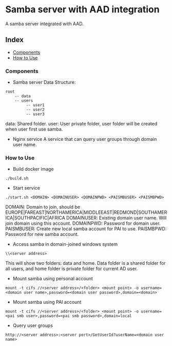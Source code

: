 # Samba server with AAD integration

A samba server integrated with AAD. 

## Index
- [Components](#Components)
- [How to Use](#How_to_Use)

### Components <a name="Components"></a>
- Samba server
Data Structure:
```
root 
    -- data
    -- users 
	     -- user1
         -- user2
         -- user3                 
```
data: Shared folder.
user: User private folder, user folder will be created when user first use samba.

- Nginx service
A service that can query user groups through domain user name.


### How to Use <a name="How_to_Use"></a>
- Build docker image
```
./build.sh
```

- Start service 
```
./start.sh <DOMAIN> <DOMAINUSER> <DOMAINPWD> <PAISMBUSER> <PAISMBPWD>
```
DOMAIN: Domain to join, should be EUROPE|FAREAST|NORTHAMERICA|MIDDLEEAST|REDMOND|SOUTHAMERICA|SOUTHPACIFIC|AFRICA
DOMAINUSER: Existing domain user name. Will join domain using this account.
DOMAINPWD: Password for domain user.
PAISMBUSER: Create new local samba account for PAI to use.
PAISMBPWD: Password for new samba account.

- Access samba in domain-joined windows system
```
\\<server address>
```
This will show two folders: data and home. Data folder is a shared folder for all users, and home folder is private folder for current AD user.

- Mount samba using personal account
```
mount -t cifs //<server address>/<folder> <mount point> -o username=<domain user name>,password=<domain user password>,domain=<domain>
```

- Mount samba using PAI account
```
mount -t cifs //<server address>/<folder> <mount point> -o username=<pai smb user>,password=<pai smb password>,domain=local
```

- Query user groups
```
http://<server address>:<server port>/GetUserId?userName=<domain user name>
```